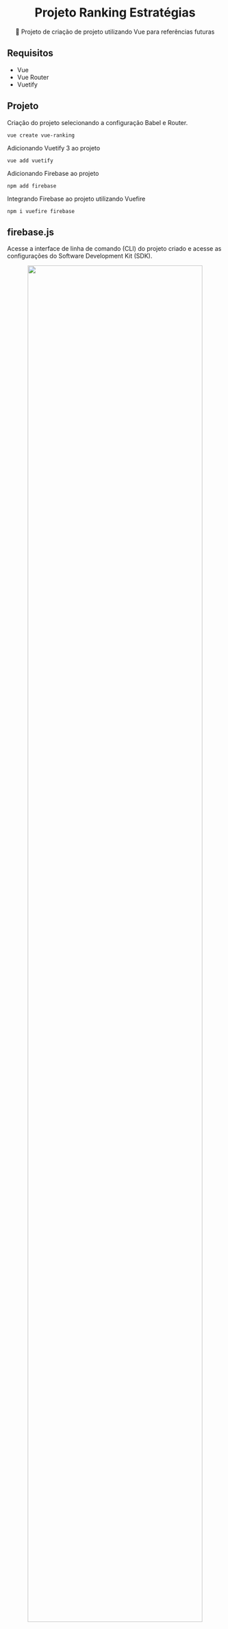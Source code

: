 <H1 align="center">Projeto Ranking Estratégias</H1>
<p align="center">🚀 Projeto de criação de projeto utilizando Vue para referências futuras</p>

## Requisitos
- Vue
- Vue Router
- Vuetify


## Projeto

Criação do projeto selecionando a configuração Babel e Router.

```
vue create vue-ranking
```

Adicionando Vuetify 3 ao projeto

```
vue add vuetify
```

Adicionando Firebase ao projeto 

```
npm add firebase
```

Integrando Firebase ao projeto utilizando Vuefire

```
npm i vuefire firebase
```


## firebase.js

Acesse a interface de linha de comando (CLI) do projeto criado e acesse as configurações do Software Development Kit (SDK).

<div align="center">
  <img src="https://github.com/lucasmargui/Vue_Projeto_Ranking_Estrategias/assets/157809964/f6b21387-deef-457b-9393-9b9d27873334" style="width:90%">
</div>
<br>

Crie o arquivo firebase.js e empregue as configurações geradas no contexto do projeto.

<div align="center">
  <img src="https://github.com/lucasmargui/Vue_Projeto_Ranking_Estrategias/assets/157809964/6b0e010e-1b56-4fb8-9e34-68cd96ff1049" style="width:90%">
</div>

<br>



```
export default {
    datacollection,
    getDocs
  }
```

O código em questão exporta um objeto que contém duas propriedades (datacollection e getDocs) como o valor padrão do módulo atual.

- datacollection: representa uma instância de banco de dados que pode ser utilizada como referência.
- getDocs: é uma função responsável por realizar uma consulta para obter todos os documentos presentes na instância do banco de dados.



<br>

## App

Componente raiz de nível superior que serve como o ponto de entrada principal para a aplicação Vue. Este arquivo contém a estrutura básica da aplicação Vue e é frequentemente usado para definir a estrutura geral da interface do usuário, incluindo a barra de navegação, layout principal e outros componentes principais

## constants

- config_filtro.js : Arquivo que contém um conjunto de parâmetros utilizados no processo de filtragem.
- config_headers.js : Arquivo que contém um conjunto de parâmetros utilizados no processo de criação de cabeçalhos para tabela.
- config_investimento.js : Arquivo que contém um conjunto de parâmetros utilizados no processo de filtragem.

## repositories

O diretório "repositories" geralmente contém as classes ou módulos responsáveis por interagir com o banco de dados ou qualquer outra fonte de dados externa. Nessa caso está simulando um conjunto de dados.


## views

### home

HomeView: Em resumo, este código define um componente Vue chamado "HomeView" que renderiza vários componentes personalizados e utiliza o framework Vuetify para o layout e estilo. Ele também inclui lógica para manipular eventos e dados.

- Instanciando a variável dataSnapshot para armazenar a coleção de dados provenientes do Firebase.
- Declarando a variável showScoreParametros para controlar a exibição ou ocultação dos filtros.
- Inicializando a variável investimentosDefault, a qual será empregada para efetuar o cálculo na função calculoscore, localizada no utilitário "utils".

<div align="center">
  <img src="https://github.com/lucasmargui/Vue_Projeto_Ranking_Estrategias/assets/157809964/6b193fb0-4b31-4cb0-935c-c690be054247" style="width:50%">
</div>



Importa-se o arquivo do Firebase para obter o objeto que contém duas propriedades, "datacollections" e "getDoc", que serão utilizadas para realizar consultas ao Firebase.
```
 import fb from "../../firebase.js";
```

#### function async mounted()

<details>
  <summary>Clique para mostrar detalhes sobre a função </summary>

Utilizando o método fb.getDocs para obter acesso à instância do banco de dados fb.datacollection e recuperar uma coleção de dados.
```
 async mounted() {
    const docSnap = await fb.getDocs(fb.datacollection);
```

Realizando iteração sobre cada documento contido em docSnap, alterando suas propriedades e agregando-os a uma lista modificada.

```
 let list = [];
 docSnap.forEach(doc => {
      let data = doc.data();
      ....
      list.push(data.estatistica);
```

Associando a lista de dados alterada à variável dataSnapshot.

```
this.dataSnapshot = list;
```
<br>

</details>

------------------------------------

#### function simulaInvestimento(investimentoModificado)

<details>
  <summary>Clique para mostrar detalhes sobre a função </summary>

Função simulaInvestimento para realizar a atualização dos valores na coluna "Profit R$", seguindo as especificações técnicas definidas.

```
 simulaInvestimento(investimentoModificado) {
```


<div align="center">
  <img src="https://github.com/lucasmargui/Vue_Projeto_Ranking_Estrategias/assets/157809964/0fbffc57-1901-42eb-b6da-022b7459692c" style="width:90%">
</div>

<br>

</details>

------------------------------------

#### function toogleParametrosScore()

<details>
  <summary>Clique para mostrar detalhes sobre a função </summary>

Função toogleParametrosScore para exibir os filtros.

```
 toogleParametrosScore() 
```
<div align="center">
  <img src="https://github.com/lucasmargui/Vue_Projeto_Ranking_Estrategias/assets/157809964/9e2dc674-4d37-4caa-9a97-ea614695faf0" style="width:70%">
</div>


<br>

</details>

------------------------------------

#### Atualizando Objeto investimentoDefault

<details>
  <summary>Clique para mostrar detalhes sobre atualizar valores do objeto </summary>

<div align="center">
  <img src="https://github.com/lucasmargui/Vue_Projeto_Ranking_Estrategias/assets/157809964/4be61c9b-ddbc-4f47-84ad-ad5471830530" style="width:70%">
</div>

Criando o objeto de configuração.

<div align="center">
  <img src="https://github.com/lucasmargui/Vue_Projeto_Ranking_Estrategias/assets/157809964/ff8ea07b-39ef-4c48-b51c-0244a697ff9a" style="width:50%">
</div>

Importando o objeto de configuração.

```
import investimentoOpcoes from "../../constants/config_investimento.js";
```

Atribuindo o objeto criado como default.

```
investimentoDefault: investimentoOpcoes,
```

Passando o objeto através de props para os componentes InvestimentoComponent e FiltroComponent

<div align="center">
  <img src="https://github.com/lucasmargui/Vue_Projeto_Ranking_Estrategias/assets/157809964/139f6b9a-d910-45ff-a5ce-129f9701cfe0" style="width:50%">
</div>


Transmitindo o objeto por meio de propriedades (props) para os componentes InvestimentoComponent e FiltroComponent.

```
 props: {
    investimentoDefault: Object,
  },
```

Definindo variáveis para serem utilizadas como ligação de modelo (v-model) nos campos de entrada de texto e seleção.

<div align="center">
  <img src="https://github.com/lucasmargui/Vue_Projeto_Ranking_Estrategias/assets/157809964/eb4c2a7f-ecab-42dd-810a-a8a7958d4374" style="width:50%">
</div>

Ativando a função quando ocorre a alteração do valor do v-model.

```
 @keyup="atualizarValor"
```

Instanciando um novo objeto denominado investimentoDefault com os valores atualizados do modelo-v para serem enviados de volta ao componente pai.

<div align="center">
  <img src="https://github.com/lucasmargui/Vue_Projeto_Ranking_Estrategias/assets/157809964/fd424f0b-8067-401c-b8d3-2e9db654b75b" style="width:50%">
</div>


Implementação de uma função que facilita a comunicação de um componente filho com seu componente pai através do envio de um evento personalizado contendo o valor 'investimentoOpcoes', o qual será utilizado para atualizar a propriedade 'investimentoDefault' no componente pai 'HomeView'.

```
this.$emit("simula-investimento", investimentoOpcoes);
```

Quando um evento personalizado é recebido, será acionada a função simulaInvestimento, passando o objeto investimentoOpcoes como argumento.

```
@simula-investimento="simulaInvestimento"
```

Uma função que recebe como parâmetro o investimentoModificado, o qual representa o valor do objeto investimentoOpcoes.

```
simulaInvestimento(investimentoModificado)
```

Atualiza investimentoDefault.

```
this.investimentoDefault = investimentoModificado;
```

</details>

------------------------------------



## Project setup
```
npm install
```

### Compiles and hot-reloads for development
```
npm run serve
```

### Compiles and minifies for production
```
npm run build
```

### Customize configuration
See [Configuration Reference](https://cli.vuejs.org/config/).
